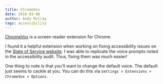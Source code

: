 ```yaml
---
title: ChromeVox
date: 2016-03-08
author: Andy McCray
tags: accessibility
---
```


[ChromeVox](http://www.chromevox.com/) is a screen reader extension for Chrome.

I found it a helpful extension when working on fixing accessibility issues on the [State of Service website](http://stateoftheservice.apsc.gov.au/). I was able to replicate the voice prompts noted in the accessibility audit. Thus, fixing them was much easier!

One thing to note is that you'll want to change the default voice. The default just seems to cackle at you. You can do this via `Settings > Extensions > ChromeVox > Options`.
